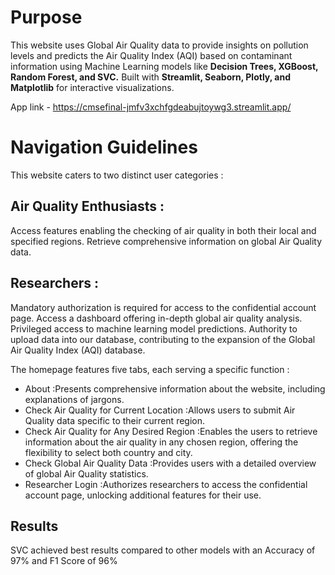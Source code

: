 # Purpose
This website uses Global Air Quality data to provide insights on pollution levels and predicts the Air Quality Index (AQI) based on contaminant information using Machine Learning models like **Decision Trees, XGBoost, Random Forest, and SVC.** Built with **Streamlit, Seaborn, Plotly, and Matplotlib** for interactive visualizations.

App link - https://cmsefinal-jmfv3xchfgdeabujtoywg3.streamlit.app/

# Navigation Guidelines
This website caters to two distinct user categories :

## Air Quality Enthusiasts :

Access features enabling the checking of air quality in both their local and specified regions.
Retrieve comprehensive information on global Air Quality data.

## Researchers :

Mandatory authorization is required for access to the confidential account page.
Access a dashboard offering in-depth global air quality analysis.
Privileged access to machine learning model predictions.
Authority to upload data into our database, contributing to the expansion of the Global Air Quality Index (AQI) database.

The homepage features five tabs, each serving a specific function :

* About :Presents comprehensive information about the website, including explanations of jargons.
* Check Air Quality for Current Location :Allows users to submit Air Quality data specific to their current region.
* Check Air Quality for Any Desired Region :Enables the users to retrieve information about the air quality in any chosen region, offering the flexibility to select both country and city.
* Check Global Air Quality Data :Provides users with a detailed overview of global Air Quality statistics.
* Researcher Login :Authorizes researchers to access the confidential account page, unlocking additional features for their use.

## Results
SVC achieved best results compared to other models with an Accuracy of 97% and F1 Score of 96%

